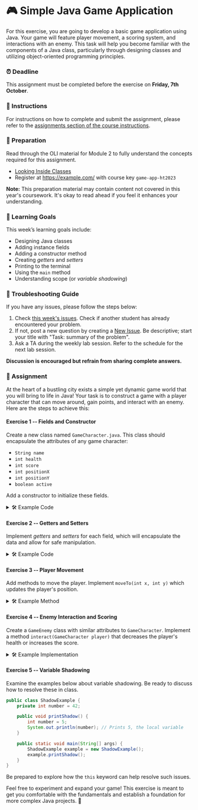 # 🎮 Simple Java Game Application

For this exercise, you are going to develop a basic game application using Java. Your game will feature player movement, a scoring system, and interactions with an enemy. This task will help you become familiar with the components of a Java class, particularly through designing classes and utilizing object-oriented programming principles.

### ⏰ Deadline

This assignment must be completed before the exercise on **Friday, 7th October**.

### 🚨 Instructions

For instructions on how to complete and submit the assignment, please refer to the [assignments section of the course instructions](https://example.com/course-instructions#assignments).

### 📘 Preparation

Read through the OLI material for Module 2 to fully understand the concepts required for this assignment.

- [Looking Inside Classes](https://example.com/module2)
- Register at https://example.com/ with course key `game-app-ht2023`

**Note:** This preparation material may contain content not covered in this year's coursework. It's okay to read ahead if you feel it enhances your understanding.

### 🎯 Learning Goals

This week’s learning goals include:

- Designing Java classes
- Adding instance fields
- Adding a constructor method
- Creating *getters* and *setters*
- Printing to the terminal
- Using the `main` method
- Understanding scope (or *variable shadowing*)

### 🧰 Troubleshooting Guide

If you have any issues, please follow the steps below:

1. Check [this week's issues](https://example.com/help/issues). Check if another student has already encountered your problem.
2. If not, post a new question by creating a [New Issue](https://example.com/help/issues/new). Be descriptive; start your title with "Task: summary of the problem".
3. Ask a TA during the weekly lab session. Refer to the schedule for the next lab session.

**Discussion is encouraged but refrain from sharing complete answers.**

### 👾 Assignment

At the heart of a bustling city exists a simple yet dynamic game world that you will bring to life in Java! Your task is to construct a game with a player character that can move around, gain points, and interact with an enemy. Here are the steps to achieve this:

#### Exercise 1 -- Fields and Constructor

Create a new class named `GameCharacter.java`. This class should encapsulate the attributes of any game character:

- `String name`
- `int health`
- `int score`
- `int positionX`
- `int positionY`
- `boolean active`

Add a constructor to initialize these fields.

<details>
  <summary> 🛠 Example Code </summary>

  ```java
  class GameCharacter {

    private String name;
    private int health;
    private int score;
    private int positionX;
    private int positionY;
    private boolean active;

    // Constructor
    public GameCharacter(String name, int health, int positionX, int positionY) {
      this.name = name;
      this.health = health;
      this.score = 0;
      this.positionX = positionX;
      this.positionY = positionY;
      this.active = true;
    }

    public static void main(String[] args) {
      GameCharacter player = new GameCharacter("Hero", 100, 0, 0);
      System.out.println("Player " + player.name + " created!");
    }
  }
  ```

</details>

#### Exercise 2 -- Getters and Setters

Implement *getters* and *setters* for each field, which will encapsulate the data and allow for safe manipulation.

<details>
  <summary> 🛠 Example Code </summary>

  ```java
  class GameCharacter {

    // previous code...

    // Getters and Setters
    public String getName() {
      return name;
    }

    public void setName(String name) {
      this.name = name;
    }

    public int getHealth() {
      return health;
    }

    public void setHealth(int health) {
      this.health = health;
    }

    public int getScore() {
      return score;
    }

    public void setScore(int score) {
      this.score = score;
    }

    // Other getters and setters...

    public static void main(String[] args) {
      GameCharacter player = new GameCharacter("Hero", 100, 0, 0);
      player.setScore(10);
      System.out.println("Score: " + player.getScore());
    }
  }
  ```

</details>

#### Exercise 3 -- Player Movement

Add methods to move the player. Implement `moveTo(int x, int y)` which updates the player's position.

<details>
  <summary> 🛠 Example Method </summary>

  ```java
  public void moveTo(int x, int y) {
    this.positionX = x;
    this.positionY = y;
    System.out.println(name + " moved to position (" + x + ", " + y + ")");
  }
  ```

</details>

#### Exercise 4 -- Enemy Interaction and Scoring

Create a `GameEnemy` class with similar attributes to `GameCharacter`. Implement a method `interact(GameCharacter player)` that decreases the player's health or increases the score.

<details>
  <summary> 🛠 Example Implementation </summary>

  ```java
  class GameEnemy {

    private String type;
    private int power;
    private boolean defeated;

    public GameEnemy(String type, int power) {
      this.type = type;
      this.power = power;
      this.defeated = false;
    }

    public void interact(GameCharacter player) {
      if (!defeated) {
        player.setHealth(player.getHealth() - this.power);
        System.out.println(player.getName() + " is attacked! Health: " + player.getHealth());
      }
      // Logic for defeating the enemy can follow here
    }

    public static void main(String[] args){
      GameCharacter player = new GameCharacter("Hero", 100, 0, 0);
      GameEnemy enemy = new GameEnemy("Goblin", 10);
      
      enemy.interact(player);
    }
  }
  ```

</details>

#### Exercise 5 -- Variable Shadowing

Examine the examples below about variable shadowing. Be ready to discuss how to resolve these in class.

```Java
public class ShadowExample {
    private int number = 42;

    public void printShadow() {
        int number = 5;
        System.out.println(number); // Prints 5, the local variable
    }

    public static void main(String[] args) {
        ShadowExample example = new ShadowExample();
        example.printShadow();
    }
}
```

Be prepared to explore how the `this` keyword can help resolve such issues.

Feel free to experiment and expand your game! This exercise is meant to get you comfortable with the fundamentals and establish a foundation for more complex Java projects. 🎉